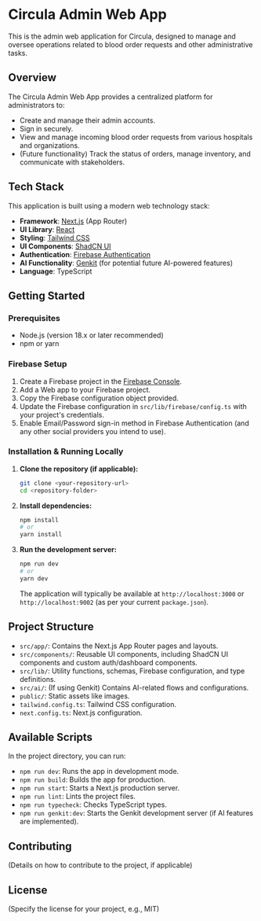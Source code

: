 # Circula Admin Web App

This is the admin web application for Circula, designed to manage and oversee operations related to blood order requests and other administrative tasks.

## Overview

The Circula Admin Web App provides a centralized platform for administrators to:
- Create and manage their admin accounts.
- Sign in securely.
- View and manage incoming blood order requests from various hospitals and organizations.
- (Future functionality) Track the status of orders, manage inventory, and communicate with stakeholders.

## Tech Stack

This application is built using a modern web technology stack:

- **Framework**: [Next.js](https://nextjs.org/) (App Router)
- **UI Library**: [React](https://react.dev/)
- **Styling**: [Tailwind CSS](https://tailwindcss.com/)
- **UI Components**: [ShadCN UI](https://ui.shadcn.com/)
- **Authentication**: [Firebase Authentication](https://firebase.google.com/docs/auth)
- **AI Functionality**: [Genkit](https://firebase.google.com/docs/genkit) (for potential future AI-powered features)
- **Language**: TypeScript

## Getting Started

### Prerequisites

- Node.js (version 18.x or later recommended)
- npm or yarn

### Firebase Setup

1.  Create a Firebase project in the [Firebase Console](https://console.firebase.google.com/).
2.  Add a Web app to your Firebase project.
3.  Copy the Firebase configuration object provided.
4.  Update the Firebase configuration in `src/lib/firebase/config.ts` with your project's credentials.
5.  Enable Email/Password sign-in method in Firebase Authentication (and any other social providers you intend to use).

### Installation & Running Locally

1.  **Clone the repository (if applicable):**
    ```bash
    git clone <your-repository-url>
    cd <repository-folder>
    ```

2.  **Install dependencies:**
    ```bash
    npm install
    # or
    yarn install
    ```

3.  **Run the development server:**
    ```bash
    npm run dev
    # or
    yarn dev
    ```
    The application will typically be available at `http://localhost:3000` or `http://localhost:9002` (as per your current `package.json`).

## Project Structure

-   `src/app/`: Contains the Next.js App Router pages and layouts.
-   `src/components/`: Reusable UI components, including ShadCN UI components and custom auth/dashboard components.
-   `src/lib/`: Utility functions, schemas, Firebase configuration, and type definitions.
-   `src/ai/`: (If using Genkit) Contains AI-related flows and configurations.
-   `public/`: Static assets like images.
-   `tailwind.config.ts`: Tailwind CSS configuration.
-   `next.config.ts`: Next.js configuration.

## Available Scripts

In the project directory, you can run:

-   `npm run dev`: Runs the app in development mode.
-   `npm run build`: Builds the app for production.
-   `npm run start`: Starts a Next.js production server.
-   `npm run lint`: Lints the project files.
-   `npm run typecheck`: Checks TypeScript types.
-   `npm run genkit:dev`: Starts the Genkit development server (if AI features are implemented).

## Contributing

(Details on how to contribute to the project, if applicable)

## License

(Specify the license for your project, e.g., MIT)
